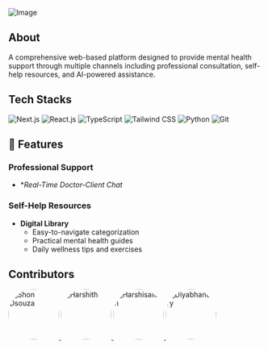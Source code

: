 ![Image](https://github.com/user-attachments/assets/ef1fd885-53ec-4dba-bd76-2b882f32bbb4) 

  ## About

A comprehensive web-based platform designed to provide mental health support through multiple channels including professional consultation, self-help resources, and AI-powered assistance.


## Tech Stacks

![Next.js](https://img.shields.io/badge/Next.js-%23000000.svg?style=for-the-badge&logo=next.js&logoColor=white)
![React.js](https://img.shields.io/badge/React.js-%2320232a.svg?style=for-the-badge&logo=react&logoColor=%2361DAFB)
![TypeScript](https://img.shields.io/badge/TypeScript-%233178c6.svg?style=for-the-badge&logo=typescript&logoColor=white)
![Tailwind CSS](https://img.shields.io/badge/Tailwind%20CSS-%2338B2AC.svg?style=for-the-badge&logo=tailwind-css&logoColor=white)
![Python](https://img.shields.io/badge/Python-%233776ab.svg?style=for-the-badge&logo=python&logoColor=white)
![Git](https://img.shields.io/badge/Git-%23f05032.svg?style=for-the-badge&logo=git&logoColor=white)



## 🌟 Features

### Professional Support
- **Real-Time Doctor-Client Chat*
    
### Self-Help Resources
- **Digital Library**
  - Easy-to-navigate categorization
  - Practical mental health guides
  - Daily wellness tips and exercises
    
## Contributors

<a href="https://github.com/shondsouza">
  <img src="https://github.com/shondsouza.png" width="100" style="border-radius: 50%;" alt="Shon Dsouza"/>
</a>
<a href="https://github.com/godtrex">
  <img src="https://github.com/godtrex.png" width="100" style="border-radius: 50%;" alt="Harshith"/>
</a>
<a href="https://github.com/harshisalian">
  <img src="https://github.com/harshisalian.png" width="100" style="border-radius: 50%;" alt="Harshisalian"/>
</a>
<a href="https://github.com/diyabhandary">
  <img src="https://github.com/diyabhandary.png" width="100" style="border-radius: 50%;" alt="Diyabhandary"/>
</a>



